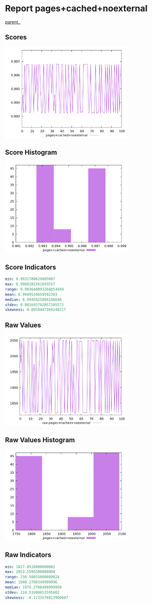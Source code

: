 # Report pages+cached+noexternal

[parent..](./..)  


## Scores

![score](./score.png)  

## Score Histogram

![hist](./hist.png)  

## Score Indicators

```yaml
min: 0.9931780629005007
max: 0.9968181561693557
range: 0.003640093268854949
mean: 0.9949534659592303
median: 0.9945925804186698
stdev: 0.001693792057105572
skewness: 0.0958447269248217

```

## Raw Values

![raw](./raw.png)  

## Raw Values Histogram

![raw hist](./raw_hist.png)  

## Raw Indicators

```yaml
min: 1817.0510000000002
max: 2053.5595500000004
range: 236.50855000000024
mean: 1940.2700349999996
median: 1976.2708499999999
stdev: 110.51600653595602
skewness: -0.1233576813900607

```

<style>
  img {
    max-width: 80%;
  }
</style>
      
